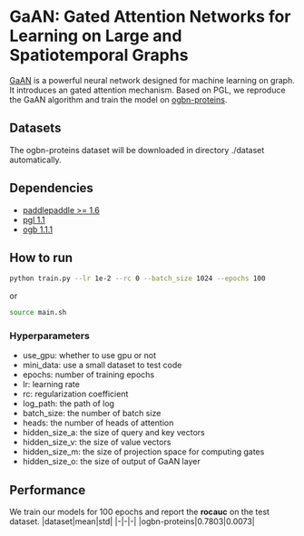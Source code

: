 # GaAN: Gated Attention Networks for Learning on Large and Spatiotemporal Graphs

[GaAN](https://arxiv.org/abs/1803.07294) is a powerful neural network designed for machine learning on graph. It introduces an gated attention mechanism. Based on PGL, we reproduce the GaAN algorithm and train the model on [ogbn-proteins](https://ogb.stanford.edu/docs/nodeprop/#ogbn-proteins).

## Datasets
The ogbn-proteins dataset will be downloaded in directory ./dataset automatically.

## Dependencies
- [paddlepaddle >= 1.6](https://github.com/paddlepaddle/paddle)
- [pgl 1.1](https://github.com/PaddlePaddle/PGL)
- [ogb 1.1.1](https://github.com/snap-stanford/ogb)

## How to run
```bash
python train.py --lr 1e-2 --rc 0 --batch_size 1024 --epochs 100
```

or
```bash
source main.sh
```

### Hyperparameters
- use_gpu: whether to use gpu or not
- mini_data: use a small dataset to test code
- epochs: number of training epochs
- lr: learning rate
- rc: regularization coefficient
- log_path: the path of log
- batch_size: the number of batch size
- heads: the number of heads of attention
- hidden_size_a: the size of query and key vectors
- hidden_size_v: the size of value vectors
- hidden_size_m: the size of projection space for computing gates
- hidden_size_o: the size of output of GaAN layer 

## Performance
We train our models for 100 epochs and report the **rocauc** on the test dataset.
|dataset|mean|std|
|-|-|-|
|ogbn-proteins|0.7803|0.0073|
